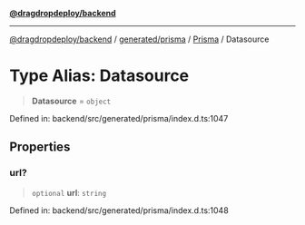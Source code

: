 [**@dragdropdeploy/backend**](../../../../../README.md)

***

[@dragdropdeploy/backend](../../../../../README.md) / [generated/prisma](../../../README.md) / [Prisma](../README.md) / Datasource

# Type Alias: Datasource

> **Datasource** = `object`

Defined in: backend/src/generated/prisma/index.d.ts:1047

## Properties

### url?

> `optional` **url**: `string`

Defined in: backend/src/generated/prisma/index.d.ts:1048
